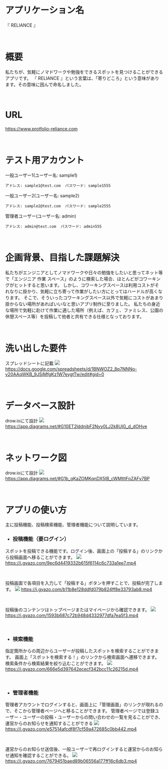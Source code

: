 # アプリケーション名
『 RELIANCE 』

<br>

# 概要
私たちが、気軽にノマドワークや勉強をできるスポットを見つけることができるアプリです。
『 RELIANCE 』という言葉は、「寄りどころ」という意味があります。その意味に因んで命名しました。

<br>

# URL
https://www.protfolio-reliance.com

<br>

# テスト用アカウント	
  一般ユーザー1(ユーザー名: sample1)

    アドレス: sample1@test.com  パスワード: sample1555

  一般ユーザー2(ユーザー名: sample2)

    アドレス: sample2@test.com  パスワード: sample2555

  管理者ユーザー(ユーザー名: admin)

    アドレス: admin@test.com  パスワード: admin555

<br>

# 企画背景、目指した課題解決	
私たちがエンジニアとしてノマドワークや日々の勉強をしたいと思ってネット等で「エンジニア 作業 スペース」のように検索した場合、ほとんどがコワーキングがヒットすると思います。
しかし、コワーキングスペースは利用コストがそれなりに掛かり、気軽に立ち寄って作業がしたい方にとってはハードルが高くなります。
そこで、そういったコワーキングスペース以外で気軽にコストがあまり掛からない場所があればいいなと思いアプリ制作に至りました。
私たちの身近な場所で気軽に赴けて作業に適した場所（例えば、カフェ、ファミレス、公園の休憩スペース等）を投稿して他者と共有できる仕様となっております。

<br>

# 洗い出した要件
スプレッドシートに記載
<img src="https://i.gyazo.com/cac780f110da7fc43437535e2ab7e4c2.png">
https://docs.google.com/spreadsheets/d/1BNWOZ2_8p7NNNo-v20AAqWKB_9JSjMfgKz1W7eygtTw/edit#gid=0

<br>

# データベース設計
drow.ioにて設計
<img src="https://i.gyazo.com/0e4783695844c2830df5c214a6c51a13.png">
https://app.diagrams.net/#G10ET2lddnibF2Nyy0LJ2k8UlG_d_dOHve

<br>

# ネットワーク図
drow.ioにて設計
<img src="https://i.gyazo.com/eab0a4191aec3c9ce40e4de29ca6ca6f.png">
https://app.diagrams.net/#G1b_gKaZOMKqnDX5IB_cWMtltFoZAFy7BP

<br>

# アプリの使い方
主に投稿機能、投稿検索機能、管理者機能について説明しています。

- ### 投稿機能（要ログイン）
スポットを投稿できる機能です。ログイン後、画面上の「投稿する」のリンクから投稿画面へ移ることができます。
<img src="https://i.gyazo.com/9ec6d4419332b615f6114c6c733a1ee7.gif">
https://i.gyazo.com/9ec6d4419332b615f6114c6c733a1ee7.mp4

<br>

投稿画面で各項目を入力して「投稿する」ボタンを押すことで、投稿が完了します。
<img src="https://i.gyazo.com/b11b8e128ddfd079b824ff8e33793ab8.gif">
https://i.gyazo.com/b11b8e128ddfd079b824ff8e33793ab8.mp4

<br>

投稿後のコンテンツはトップページまたはマイページから確認できます。
<img src="https://i.gyazo.com/1593b687c72b948d4332977dfa7ea5f3.gif">
https://i.gyazo.com/1593b687c72b948d4332977dfa7ea5f3.mp4

<br>

- ### 検索機能
指定箇所からの周辺からユーザーが投稿したスポットを検索することができます。
画面上「スポットを検索する！」のリンクから検索画面へ遷移できます。
検索条件から検索結果を絞り込むことができます。
<img src="https://i.gyazo.com/666e5d397642ececf342bcc11c26215d.gif">
https://i.gyazo.com/666e5d397642ececf342bcc11c26215d.mp4

<br>

- ### 管理者機能 
管理者アカウントでログインすると、画面上に「管理画面」のリンクが現れるので、そこから管理者ページへと移ることができます。
管理者ページでは登録ユーザー・ユーザーの投稿・ユーザーからの問い合わせの一覧を見ることができ、運営からのお知らせを通知することができる
<img src="https://i.gyazo.com/e57514afcdf8f7cf59a472685c0bb442.gif">
https://i.gyazo.com/e57514afcdf8f7cf59a472685c0bb442.mp4
  
<br>  

運営からのお知らせ送信後、一般ユーザーで再ログインすると運営からのお知らせ通知を確認することができる。
<img src="https://i.gyazo.com/7679451baed89b06556a177ff16c6db3.gif">
https://i.gyazo.com/7679451baed89b06556a177ff16c6db3.mp4